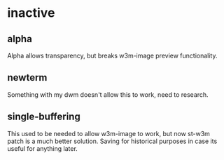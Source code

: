# inactive

## alpha

Alpha allows transparency, but breaks w3m-image preview functionality.

## newterm

Something with my dwm doesn't allow this to work, need to research.

## single-buffering

This used to be needed to allow w3m-image to work, but now st-w3m patch is
a much better solution. Saving for historical purposes in case its useful
for anything later.
